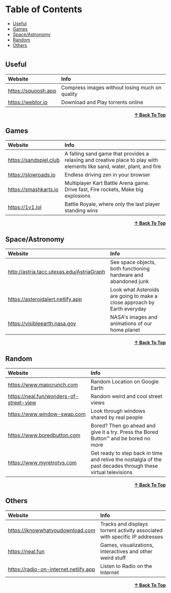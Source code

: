# Table of Contents

- [Useful](#useful)
- [Games](#games)
- [Space/Astronomy](#spaceastronomy)
- [Random](#random)
- [Others](#others)

#

## Useful

| Website             | Info                                           |
| :------------------ | :--------------------------------------------- |
| https://squoosh.app | Compress images without losing much on quality |
| https://webtor.io   | Download and Play torrents online              |

<div align="right">
    <b><a href="#table-of-contents">↑ Back To Top</a></b>
</div>

## Games

| Website                | Info                                                                                                                    |
| :--------------------- | :---------------------------------------------------------------------------------------------------------------------- |
| https://sandspiel.club | A falling sand game that provides a relaxing and creative place to play with elements like sand, water, plant, and fire |
| https://slowroads.io   | Endless driving zen in your browser                                                                                     |
| https://smashkarts.io  | Multiplayer Kart Battle Arena game. Drive fast, Fire rockets, Make big explosions                                       |
| https://1v1.lol        | Battle Royale, where only the last player standing wins                                                                 |

<div align="right">
    <b><a href="#table-of-contents">↑ Back To Top</a></b>
</div>

## Space/Astronomy

| Website                                   | Info                                                                     |
| :---------------------------------------- | :----------------------------------------------------------------------- |
| http://astria.tacc.utexas.edu/AstriaGraph | See space objects, both functioning hardware and abandoned junk          |
| https://asteroidalert.netlify.app         | Look what Asteroids are going to make a close approach by Earth everyday |
| https://visibleearth.nasa.gov             | NASA's images and animations of our home planet                          |

<div align="right">
    <b><a href="#table-of-contents">↑ Back To Top</a></b>
</div>

## Random

| Website                                 | Info                                                                                                          |
| :-------------------------------------- | :------------------------------------------------------------------------------------------------------------ |
| https://www.mapcrunch.com               | Random Location on Google Earth                                                                               |
| https://neal.fun/wonders-of-street-view | Random weird and cool street views                                                                            |
| https://www.window-swap.com             | Look through windows shared by real people                                                                    |
| https://www.boredbutton.com             | Bored? Then go ahead and give it a try. Press the Bored Button™ and be bored no more                          |
| https://www.myretrotvs.com              | Get ready to step back in time and relive the nostalgia of the past decades through these virtual televisions |

<div align="right">
    <b><a href="#table-of-contents">↑ Back To Top</a></b>
</div>

## Others

| Website                               | Info                                                                       |
| :------------------------------------ | :------------------------------------------------------------------------- |
| https://iknowwhatyoudownload.com      | Tracks and displays torrent activity associated with specific IP addresses |
| https://neal.fun                      | Games, visualizations, interactives and other weird stuff                  |
| https://radio-on-internet.netlify.app | Listen to Radio on the Internet                                            |

<div align="right">
    <b><a href="#table-of-contents">↑ Back To Top</a></b>
</div>

